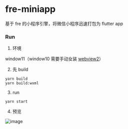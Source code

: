 # fre-miniapp

基于 fre 的小程序引擎，将微信小程序迅速打包为 flutter app

### Run

1. 环境

window11（window10 需要手动女装 [webview2](https://developer.microsoft.com/zh-cn/microsoft-edge/webview2/#download-section)）

2. 先 build

```shell
yarn build
yarn build:wxml
```
3. run

```shell
yarn start
```
4. 预览

![image](https://user-images.githubusercontent.com/12951461/169762097-f1724907-6353-4b64-81f0-f0f39d9283f9.png)
